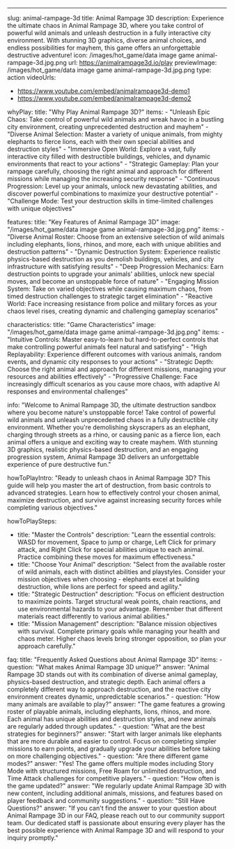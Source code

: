 ---
slug: animal-rampage-3d
title: Animal Rampage 3D
description: Experience the ultimate chaos in Animal Rampage 3D, where you take control of powerful wild animals and unleash destruction in a fully interactive city environment. With stunning 3D graphics, diverse animal choices, and endless possibilities for mayhem, this game offers an unforgettable destructive adventure!
icon: /images/hot_game/data image game animal-rampage-3d.jpg.png
url: https://animalrampage3d.io/play
previewImage: /images/hot_game/data image game animal-rampage-3d.jpg.png
type: action
videoUrls:
  - https://www.youtube.com/embed/animalrampage3d-demo1
  - https://www.youtube.com/embed/animalrampage3d-demo2

whyPlay:
  title: "Why Play Animal Rampage 3D?"
  items:
    - "Unleash Epic Chaos: Take control of powerful wild animals and wreak havoc in a bustling city environment, creating unprecedented destruction and mayhem"
    - "Diverse Animal Selection: Master a variety of unique animals, from mighty elephants to fierce lions, each with their own special abilities and destruction styles"
    - "Immersive Open World: Explore a vast, fully interactive city filled with destructible buildings, vehicles, and dynamic environments that react to your actions"
    - "Strategic Gameplay: Plan your rampage carefully, choosing the right animal and approach for different missions while managing the increasing security response"
    - "Continuous Progression: Level up your animals, unlock new devastating abilities, and discover powerful combinations to maximize your destructive potential"
    - "Challenge Mode: Test your destruction skills in time-limited challenges with unique objectives"

features:
  title: "Key Features of Animal Rampage 3D"
  image: "/images/hot_game/data image game animal-rampage-3d.jpg.png"
  items:
    - "Diverse Animal Roster: Choose from an extensive selection of wild animals including elephants, lions, rhinos, and more, each with unique abilities and destruction patterns"
    - "Dynamic Destruction System: Experience realistic physics-based destruction as you demolish buildings, vehicles, and city infrastructure with satisfying results"
    - "Deep Progression Mechanics: Earn destruction points to upgrade your animals' abilities, unlock new special moves, and become an unstoppable force of nature"
    - "Engaging Mission System: Take on varied objectives while causing maximum chaos, from timed destruction challenges to strategic target elimination"
    - "Reactive World: Face increasing resistance from police and military forces as your chaos level rises, creating dynamic and challenging gameplay scenarios"

characteristics:
  title: "Game Characteristics"
  image: "/images/hot_game/data image game animal-rampage-3d.jpg.png"
  items:
    - "Intuitive Controls: Master easy-to-learn but hard-to-perfect controls that make controlling powerful animals feel natural and satisfying"
    - "High Replayability: Experience different outcomes with various animals, random events, and dynamic city responses to your actions"
    - "Strategic Depth: Choose the right animal and approach for different missions, managing your resources and abilities effectively"
    - "Progressive Challenge: Face increasingly difficult scenarios as you cause more chaos, with adaptive AI responses and environmental challenges"

info: "Welcome to Animal Rampage 3D, the ultimate destruction sandbox where you become nature's unstoppable force! Take control of powerful wild animals and unleash unprecedented chaos in a fully destructible city environment. Whether you're demolishing skyscrapers as an elephant, charging through streets as a rhino, or causing panic as a fierce lion, each animal offers a unique and exciting way to create mayhem. With stunning 3D graphics, realistic physics-based destruction, and an engaging progression system, Animal Rampage 3D delivers an unforgettable experience of pure destructive fun."

howToPlayIntro: "Ready to unleash chaos in Animal Rampage 3D? This guide will help you master the art of destruction, from basic controls to advanced strategies. Learn how to effectively control your chosen animal, maximize destruction, and survive against increasing security forces while completing various objectives."

howToPlaySteps:
  - title: "Master the Controls"
    description: "Learn the essential controls: WASD for movement, Space to jump or charge, Left Click for primary attack, and Right Click for special abilities unique to each animal. Practice combining these moves for maximum effectiveness."
  - title: "Choose Your Animal"
    description: "Select from the available roster of wild animals, each with distinct abilities and playstyles. Consider your mission objectives when choosing - elephants excel at building destruction, while lions are perfect for speed and agility."
  - title: "Strategic Destruction"
    description: "Focus on efficient destruction to maximize points. Target structural weak points, chain reactions, and use environmental hazards to your advantage. Remember that different materials react differently to various animal abilities."
  - title: "Mission Management"
    description: "Balance mission objectives with survival. Complete primary goals while managing your health and chaos meter. Higher chaos levels bring stronger opposition, so plan your approach carefully."

faq:
  title: "Frequently Asked Questions about Animal Rampage 3D"
  items:
    - question: "What makes Animal Rampage 3D unique?"
      answer: "Animal Rampage 3D stands out with its combination of diverse animal gameplay, physics-based destruction, and strategic depth. Each animal offers a completely different way to approach destruction, and the reactive city environment creates dynamic, unpredictable scenarios."
    - question: "How many animals are available to play?"
      answer: "The game features a growing roster of playable animals, including elephants, lions, rhinos, and more. Each animal has unique abilities and destruction styles, and new animals are regularly added through updates."
    - question: "What are the best strategies for beginners?"
      answer: "Start with larger animals like elephants that are more durable and easier to control. Focus on completing simpler missions to earn points, and gradually upgrade your abilities before taking on more challenging objectives."
    - question: "Are there different game modes?"
      answer: "Yes! The game offers multiple modes including Story Mode with structured missions, Free Roam for unlimited destruction, and Time Attack challenges for competitive players."
    - question: "How often is the game updated?"
      answer: "We regularly update Animal Rampage 3D with new content, including additional animals, missions, and features based on player feedback and community suggestions."
    - question: "Still Have Questions?"
      answer: "If you can't find the answer to your question about Animal Rampage 3D in our FAQ, please reach out to our community support team. Our dedicated staff is passionate about ensuring every player has the best possible experience with Animal Rampage 3D and will respond to your inquiry promptly." 